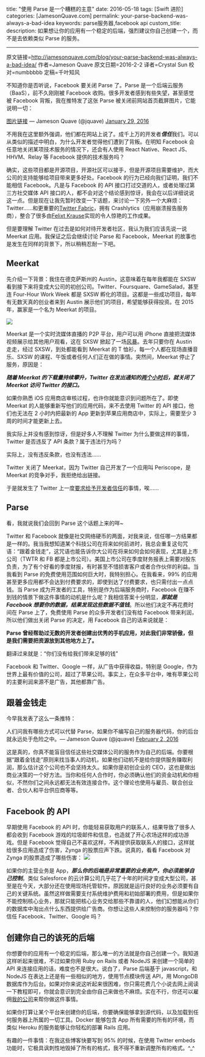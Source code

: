 title: "使用 Parse 是一个糟糕的主意"
date: 2016-05-18
tags: [Swift 进阶]
categories: [JamesonQuave.com]
permalink: your-parse-backend-was-always-a-bad-idea
keywords: parse服务器,facebook api
custom_title: 
description: 如果想让你的应用有一个稳定的后端，强烈建议你自己创建一个，而不是去依赖类似 Parse 的服务。

---
原文链接=http://jamesonquave.com/blog/your-parse-backend-was-always-a-bad-idea/
作者=Jameson Quave
原文日期=2016-2-2
译者=Crystal Sun
校对=numbbbbb
定稿=千叶知风

<!--此处开始正文-->

不知道你是否听说，Facebook 要关闭 Parse 了。Parse 是一个后端云服务（BaaS），前不久刚刚被 Facebook 收购。很多开发者感到有些失望，甚至感觉被 Facebook 背叛，我在推特发了这张 Parse 被关闭前网站首页截屏图片，它能说明一切：

[图片链接](https://t.co/ctoxrvTLYx)
— Jameson Quave (@jquave) [January 29, 2016](https://twitter.com/jquave/status/692910323850985472)

不用我在这里额外强调，他们都在网站上说了。成千上万的开发者***信任***我们。可以从类似的描述中明白，为什么开发者觉得他们遭到了背叛。在明知 Facebook 会任意地关闭某项技术服务的情况下，还会有人使用 React Native、React JS、HHVM、Relay 等 Facebook 提供的技术服务吗？

<!--more-->

确实，这些项目都是开源项目，开源社区可以接手，但是开源项目需要维护，而大公司的支持能够给项目带来更多好处。Facebook 的行为已经向我们证明，我们不能相信 Facebook。凡是与 Facebook 的 API 接口打过交道的人，或者处理过第三方社交媒体 API 接口的人，都不会对这个结论感到惊讶，我会在以后详细说说这一点。但是现在让我先暂时改变一下话题，来讨论一下另外一个大麻烦：Twitter……和更重要的[Twitter Fabric](https://get.fabric.io)，拥有 Crashlytics（应用崩溃报告服务商），整合了很多由[Felixt Krause](https://github.com/KrauseFx)实现的令人惊艳的工作成果。

但是要理解 Twitter 在过去是如何对待开发者社区，我认为我们应该先说一说 Meerkat 应用。我保证之后会继续讨论 Parse 和 Facebook，Meerkat 的故事也是发生在同样的背景下，所以稍稍忍耐一下吧。

## Meerkat

先介绍一下背景：我住在德克萨斯州的 Austin，这意味着在每年我都能在 SXSW 看到接下来将变成大公司的初创公司。Twitter、Foursquare、GameSalad，甚至连 Four-Hour Work Week 都是 SXSW 孵化的项目。这都是一些成功项目，每年有无数天真的创业者来到 Austin 展示他们的项目，希望能够获得投资。在 2015 年，赢家是一个名为 Meerkat 的项目。

![](https://swift.gg/img/articles/your-parse-backend-was-always-a-bad-idea/12401463538621.8656638)

Meerkat 是一个实时流媒体直播的 P2P 平台，用户可以用 iPhone 直接把流媒体视频展示给其他用户观看，这在 SXSW 掀起了一场[风暴](http://www.theverge.com/2015/3/17/8234769/how-meerkat-conquered-all-at-sxsw)。去年只要你在 Austin 走走，经过 SXSW，到处都能看到 Meerkat 的 T 恤衫，每一个人都在现场直播音乐、SXSW 的课程、午饭或者任何人们正在做的事情。突然间，Meerkat 停止了服务，原因是：

***随着 Meerkat 的下载量持续攀升，Twitter 在发出通知的[两个小时](http://www.fastcompany.com/3043716/sxsw/twitter-only-gave-meerkat-2-hours-notice-before-cutting-access-to-the-social-graph)后，就关闭了 Meerkat 访问 Twitter 的接口。***

如果你熟悉 iOS 应用商店审核过程，也许你就能意识到问题所在了。即使 Meerkat 的人能够重新写他们的应用代码，来不去使用 Twitter 的 API 接口，他们也无法在 2 小时内把最新的 App 更新到苹果应用商店中，实际上，需要至少 3 周的时间才能更新上去。

我实际上并没有感到惊讶，但是好多人不理解 Twitter 为什么要做这样的事情，Twitter 是否违反了 API 条款？属于违法行为吗？

实际上，没有违反条款，也没有违法……

Twitter 关闭了 Meerkat，因为 Twitter 自己开发了一个应用叫 Periscope，是 Meerkat 的竞争对手，我拒绝给出链接。

于是就发生了 Twitter 上一度[要求给予开发者信任](https://gigaom.com/2014/09/30/twitter-to-developers-seriously-this-time-you-can-totally-trust-us-not-to-ambush-you/)的事情，唉……

## Parse

看，我就说我们会回到 Parse 这个话题上来的咩~

Twitter 和 Facebook 就像是社交网络硬币的两面，对我来说，信任哪一方结果都是一样的。我当我想知道某个科技公司在将来如何前进时，我总会重复这句咒语：“跟着金钱走”，这咒语也能告诉你大公司在将来如何会如何表现，尤其是上市公司（TWTR 和 FB 都是上市公司）。美国上市公司在季度财务报表上需要对股东负责，为了有个好看的季度财报，有时甚至不惜损害客户或者合作伙伴的利益。当我看到 Parse 的免费使用范围如何巨大时，我特别担心。在我看来，99% 的应用甚至更多应用都不会达到付费要求的，即使到达了付费要求，也只需付出一点点钱。当 Parse 成为开发者的工具，特别是作为后端服务商时，Facebook 在赚不到钱的情景下做这件事情的动机是什么呢？我相信答案十分明显，***那就是 Facebook 想要你的数据，结果发现这些数据不值钱***。所以他们决定不再花费时间在 Parse 上了，免费使用 Parse 的众多开发者们没有给 Facebook 带来利润，所以他们做出关闭 Parse 的决定，用 Facebook 自己的话来说就是：

**Parse 曾经帮助过无数的开发者创建出优秀的手机应用，对此我们非常骄傲，但是我们需要把资源放到其他地方上了。**

翻译过来就是：“你们没有给我们带来足够的钱”

Facebook 和 Twitter、Google 一样，从广告中获得收益，特别是 Google，作为世界上最有价值的公司，超过了苹果公司。事实上，在众多平台中，唯有苹果公司的主要利润来源不是广告，其他都靠广告。

## 跟着金钱走

今早我发表了这么一条推特：

人们问我有哪些方式可以代替 Parse，如果你不编写自己的服务器代码，你的后台就永远处于危险之中。— Jameson Quave (@jquave) [February 2, 2016](https://twitter.com/jquave/status/694516340300713984)

这是真的，你真不能盲目信任这些社交媒体公司的服务作为自己的后端。你要根据“跟着金钱走”原则来找当事人的动机，如果他们动机不是给你提供服务赚取利润，那么估计这个公司也不会坚持太久。如果你是初创企业的 CEO，这也是做出商业决策的一个好方法。当你和任何人合作时，你必须确认他们的资金动机和你相似，不然你们之间永远都无法有效连接合作。这个理论也使用与雇员、联合创业者、合伙人和平台供应商等等。

## Facebook 的 API

早期使用 Facebook 的 API 时，你能轻易获取用户的联系人，结果导致了很多人都会收到 Facebook 游戏的垃圾邮件和信息，也造就了开心农场这样的成功游戏。但是 Facebook 觉得自己不喜欢这样，不再提供获取联系人的接口，这样就给很多应用造成了伤害，Zynga 的股票应声下跌。说真的，看看 Facebook 对 Zynga 的股票造成了哪些伤害：
![](https://swift.gg/img/articles/your-parse-backend-was-always-a-bad-idea/12401463538623.3903446)

如果你的主营业务是 App，***那么你的后端是非常重要的业务资产，你必须能够自己控制***。类似 Salesforce 的云计算公司几乎花了十年的时间才变成大型公司，甚至是在今天，大部分还在使用现场托管软件。原因就是运行良好的业务必须要有自己的关键系统。虽然这样做需要支付系统维护费用和初始部署的费用，但是如果你不能控制核心业务，那就只能把核心业务交给那些不靠谱的人，他们幻想能从你们的数据库中淘出点什么东西提供给广告商。你想让这些人来控制你的服务器吗？你信任 Facebook、Twitter、Google 吗？

## 创建你自己的该死的后端

你想要你的应用有一个稳定的后端，那么唯一的方法就是你自己创建一个。我知道这样听起来很难，不过如果你用 Ruby on Rails 或者 NodeJS 来创建一个简单的 API 来连接应用的话，难度也不是很大。说白了，Parse 后端基于 javascript，和 NodeJS 在表达上还是有一些相似的地方，使用节点模块传送 API，用 MongoDB 数据库作为后台。如果对你来说这听起来很困难，你只需花费几个小说去网上阅读一下教程即可，你就会意识到完全由你自己来做也不麻烦。实在不行，你还可以雇佣[我的公司](https://docs.google.com/spreadsheet/viewform?formkey=dGZFNjEyYXo2UDM0YlVQeGNQR2ZGMUE6MQ#gid=0)来帮你做这件事情。

如果你打算让某个平台来创建你的后端，你要确保能够拿到源代码，以及加载到任何服务器上所属的一切工具。Docker 能够包含 App 所有需要的所有的环境，而类似 Heroku 的服务能够让你轻松的部署 Rails 应用。

有趣的一件事情：在我这些博客快要写到 95% 的时候，在使用 Twitter embeds 功能时，它极具讽刺性地毁掉了所有的格式，我不得不重新调整所有的格式。^_^